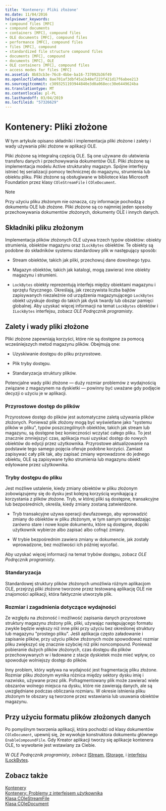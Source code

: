 ```yaml
---
title: 'Kontenery: Pliki złożone'
ms.date: 11/04/2016
helpviewer_keywords:
- compound files [MFC]
- compound documents
- containers [MFC], compound files
- OLE documents [MFC], compound files
- performance [MFC], compound files
- files [MFC], compound
- standardized file structure compound files
- documents [MFC], compound
- documents [MFC], OLE
- OLE containers [MFC], compound files
- access modes for files [MFC]
ms.assetid: 8b83cb3e-76c8-4bbe-ba16-737092b36f49
ms.openlocfilehash: 8ae701af3dbf45a1b48ef223f421d17f6abee213
ms.sourcegitcommit: c3093251193944840e3d0a068ecc30e6449624ba
ms.translationtype: MT
ms.contentlocale: pl-PL
ms.lasthandoff: 03/04/2019
ms.locfileid: "57326629"
---
```

# <a name="containers-compound-files"></a>Kontenery: Pliki złożone

W tym artykule opisano składniki i implementacja pliki złożone i zalety i wady używania pliki złożone w aplikacji OLE.

Pliki złożone są integralną częścią OLE. Są one używane do ułatwienia transferu danych i przechowywania dokumentów OLE. Pliki złożone są implementacja modelu Active strukturalny magazyn. Spójne interfejsy istnieć tej serializacji pomocy technicznej do magazynu, strumienia lub obiektu pliku. Pliki złożone są obsługiwane w bibliotece klas Microsoft Foundation przez klasy `COleStreamFile` i `COleDocument`.

> [!NOTE]
>  Przy użyciu pliku złożonym nie oznacza, czy informacje pochodzą z dokumentu OLE lub złożone. Pliki złożone są co najmniej jeden sposoby przechowywania dokumentów złożonych, dokumenty OLE i innych danych.

##  <a name="_core_components_of_a_compound_file"></a> Składniki pliku złożonym

Implementacja plików złożonych OLE używa trzech typów obiektów: obiekty strumienia, obiektów magazynu oraz `ILockBytes` obiektów. Te obiekty są podobne do składników systemu standardowy plik w następujący sposób:

- Stream obiektów, takich jak pliki, przechowuj dane dowolnego typu.

- Magazyn obiektów, takich jak katalogi, mogą zawierać inne obiekty magazynu i strumieni.

- `LockBytes` obiekty reprezentują interfejs między obiektami magazynu i sprzętu fizycznego. Określają, jak rzeczywista liczba bajtów zapisywanych niezależnie od urządzenia magazynującego `LockBytes` obiekt uzyskuje dostęp do takich jak dysk twardy lub obszar pamięci globalnej. Aby uzyskać więcej informacji na temat `LockBytes` obiektów i `ILockBytes` interfejsu, zobacz *OLE Podręcznik programisty*.

##  <a name="_core_advantages_and_disadvantages_of_compound_files"></a> Zalety i wady pliki złożone

Pliki złożone zapewniają korzyści, które nie są dostępne za pomocą wcześniejszych metod magazynu plików. Obejmują one:

- Uzyskiwanie dostępu do pliku przyrostowe.

- Plik tryby dostępu.

- Standaryzacja struktury plików.

Potencjalne wady pliki złożone — duży rozmiar problemów z wydajnością związane z magazynem na dyskietki — powinny być uważane gdy podjęcie decyzji o użyciu je w aplikacji.

###  <a name="_core_incremental_access_to_files"></a> Przyrostowe dostęp do plików

Przyrostowe dostęp do plików jest automatyczne zaletą używania plików złożonych. Ponieważ plik złożony mogą być wyświetlane jako "systemu plików w pliku", typów poszczególnych obiektów, takich jak stream lub magazynu, są dostępne bez konieczności wczytać całego pliku. To jest znacznie zmniejszyć czas, aplikacja musi uzyskać dostęp do nowych obiektów do edycji przez użytkownika. Przyrostowe aktualizowanie na podstawie tego samego pojęcia oferuje podobne korzyści. Zamiast zapisywać cały plik tak, aby zapisać zmiany wprowadzone do jednego obiektu, OLE są zapisywane tylko strumienia lub magazynu obiekt edytowane przez użytkownika.

###  <a name="_core_file_access_modes"></a> Tryby dostępu do pliku

Jest możliwe ustalenie, kiedy zmiany obiektów w pliku złożonym zobowiązujemy się do dysku jest kolejną korzyścią wynikającą z korzystania z plików złożone. Tryb, w której pliki są dostępne, transakcyjne lub bezpośrednich, określa, kiedy zmiany zostaną zatwierdzone.

- Tryb transakcyjne używa operacji dwufazowego, aby wprowadzić zmiany do obiektów w pliku złożonym, w tym samym sprowadzając zarówno stare i nowe kopie dokumentu, które są dostępne, dopóki użytkownik wybierze albo zapisać albo cofnąć zmiany.

- W trybie bezpośrednim zawiera zmiany w dokumencie, jak zostały wprowadzone, bez możliwości ich później wycofać.

Aby uzyskać więcej informacji na temat trybów dostępu, zobacz *OLE Podręcznik programisty*.

###  <a name="_core_standardization"></a> Standaryzacja

Standardowej struktury plików złożonych umożliwia różnym aplikacjom OLE, przejrzyj pliki złożone tworzone przez testowaną aplikację OLE nie znajomości aplikacji, która faktycznie utworzyła plik.

###  <a name="_core_size_and_performance_considerations"></a> Rozmiar i zagadnienia dotyczące wydajności

Ze względu na złożoność i możliwość zapisania danych przyrostowe struktury magazynu złożony plik, pliki, używając następującego formatu zwykle będzie większy niż inne pliki przy użyciu bez określonej struktury lub magazynu "prostego pliku". Jeśli aplikacja często załadowanie i zapisanie plików, przy użyciu plików złożonych może spowodować rozmiar pliku zwiększyć się znacznie szybciej niż pliki noncompound. Ponieważ pobieranie dużych plików złożonych, czas dostępu dla plików przechowywanych w i ładowane z stacje dyskietek może mieć wpływ, co spowoduje wolniejszy dostęp do plików.

Inny problem, który wpływa na wydajność jest fragmentację pliku złożone. Rozmiar pliku złożonym wynika różnica między sektory dysku imię i nazwisko, używane przez plik. Pofragmentowany plik może zawierać wiele obszarów wolnego miejsca na dysku, które nie zawierają danych, ale są uwzględniane podczas obliczania rozmiaru. W okresie istnienia pliku złożonym te obszary są tworzone przez wstawiania lub usuwania obiektów magazynu.

##  <a name="_core_using_compound_files_format_for_your_data"></a> Przy użyciu formatu plików złożonych danych

Po pomyślnym tworzenia aplikacji, która pochodzi od klasy dokumentów `COleDocument`, upewnij się, że wywołuje konstruktora dokumentu głównego `EnableCompoundFile`. Gdy Kreator aplikacji tworzy się aplikacje kontenera OLE, to wywołanie jest wstawiany za Ciebie.

W *OLE Podręcznik programisty*, zobacz [IStream](/windows/desktop/api/objidl/nn-objidl-istream), [IStorage](/windows/desktop/api/objidl/nn-objidl-istorage), i [interfejsu ILockBytes](/windows/desktop/api/objidl/nn-objidl-ilockbytes).

## <a name="see-also"></a>Zobacz także

[Kontenery](../mfc/containers.md)<br/>
[Kontenery: Problemy z interfejsem użytkownika](../mfc/containers-user-interface-issues.md)<br/>
[Klasa COleStreamFile](../mfc/reference/colestreamfile-class.md)<br/>
[Klasa COleDocument](../mfc/reference/coledocument-class.md)
